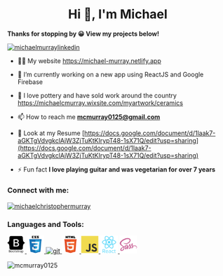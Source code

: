 <h1 align="center">Hi 👋, I'm Michael</h1>

<strong>Thanks for stopping by 😀 View my projects below!</strong>
<p align="left"> <a href="https://www.linkedin.com/in/michaelchristophermurray/" target="blank"><img src="https://img.shields.io/badge/LinkedIn-0077B5?style=for-the-badge&logo=linkedin&logoColor=white" alt="michaelmurraylinkedin" /></a> </p>

- 👨‍💻 My website https://michael-murray.netlify.app

- 🔭 I’m currently working on a new app using ReactJS and Google Firebase

- 🎨 I love pottery and have sold work around the country https://michaelcmurray.wixsite.com/myartwork/ceramics

- 📫 How to reach me **mcmurray0125@gmail.com**

- 📄 Look at my Resume [https://docs.google.com/document/d/1laak7-aGKTgVdvgkclAjW3ZjTuKtKIrypT48-1sX71Q/edit?usp=sharing](https://docs.google.com/document/d/1laak7-aGKTgVdvgkclAjW3ZjTuKtKIrypT48-1sX71Q/edit?usp=sharing)

- ⚡ Fun fact **I love playing guitar and was vegetarian for over 7 years**

<h3 align="left">Connect with me:</h3>
<p align="left">
<a href="https://www.linkedin.com/in/michaelchristophermurray/" target="blank"><img align="center" src="https://raw.githubusercontent.com/rahuldkjain/github-profile-readme-generator/master/src/images/icons/Social/linked-in-alt.svg" alt="michaelchristophermurray" height="30" width="40" /></a>
</p>

<h3 align="left">Languages and Tools:</h3>
<p align="left"> <a href="https://getbootstrap.com" target="_blank" rel="noreferrer"> <img src="https://raw.githubusercontent.com/devicons/devicon/master/icons/bootstrap/bootstrap-plain-wordmark.svg" alt="bootstrap" width="40" height="40"/> </a> <a href="https://www.w3schools.com/css/" target="_blank" rel="noreferrer"> <img src="https://raw.githubusercontent.com/devicons/devicon/master/icons/css3/css3-original-wordmark.svg" alt="css3" width="40" height="40"/> </a>
<a href="https://git-scm.com/" target="_blank" rel="noreferrer"> <img src="https://www.vectorlogo.zone/logos/git-scm/git-scm-icon.svg" alt="git" width="40" height="40"/> </a> <a href="https://www.w3.org/html/" target="_blank" rel="noreferrer"> <img src="https://raw.githubusercontent.com/devicons/devicon/master/icons/html5/html5-original-wordmark.svg" alt="html5" width="40" height="40"/> </a> <a href="https://developer.mozilla.org/en-US/docs/Web/JavaScript" target="_blank" rel="noreferrer"> <img src="https://raw.githubusercontent.com/devicons/devicon/master/icons/javascript/javascript-original.svg" alt="javascript" width="40" height="40"/> </a>
<a href="https://reactjs.org/" target="_blank" rel="noreferrer"> <img src="https://raw.githubusercontent.com/devicons/devicon/master/icons/react/react-original-wordmark.svg" alt="react" width="40" height="40"/> </a> <a href="https://sass-lang.com" target="_blank" rel="noreferrer"> <img src="https://raw.githubusercontent.com/devicons/devicon/master/icons/sass/sass-original.svg" alt="sass" width="40" height="40"/> </a> </p>

<!-- 
<p><img align="left" src="https://github-readme-stats.vercel.app/api/top-langs?username=mcmurray0125&show_icons=true&locale=en&layout=compact"  /></p> -->
<!-- 
<p>&nbsp;<img align="center" src="https://github-readme-stats.vercel.app/api?username=mcmurray0125&show_icons=true&locale=en"  /></p>-->

<p><img align="center" src="https://github-readme-streak-stats.herokuapp.com/?user=mcmurray0125&" alt="mcmurray0125" /></p>
